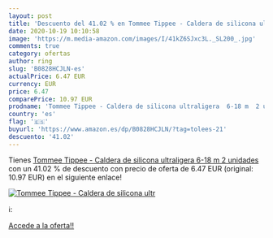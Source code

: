 ```yaml
---
layout: post
title: 'Descuento del 41.02 % en Tommee Tippee - Caldera de silicona ultr'
date: 2020-10-19 10:10:58
image: 'https://m.media-amazon.com/images/I/41kZ6SJxc3L._SL200_.jpg'
comments: true
category: ofertas
author: ring
slug: 'B0828HCJLN-es'
actualPrice: 6.47 EUR
currency: EUR
price: 6.47
comparePrice: 10.97 EUR
prodname: 'Tommee Tippee - Caldera de silicona ultraligera  6-18 m  2 unidades '
country: 'es'
flag: '🇪🇸'
buyurl: 'https://www.amazon.es/dp/B0828HCJLN/?tag=tolees-21'
descuento: '41.02'
---
```


Tienes [Tommee Tippee - Caldera de silicona ultraligera  6-18 m  2 unidades ](https://www.amazon.es/dp/B0828HCJLN/?tag=tolees-21) con un 41.02 % de descuento con precio de oferta de 6.47 EUR (original: 10.97 EUR) en el siguiente enlace!

[![Tommee Tippee - Caldera de silicona ultr](https://m.media-amazon.com/images/I/41kZ6SJxc3L._SL200_.jpg)](https://www.amazon.es/dp/B0828HCJLN/?tag=tolees-21)

ℹ️:


[Accede a la oferta!!](https://www.amazon.es/dp/B0828HCJLN/?tag=tolees-21)
